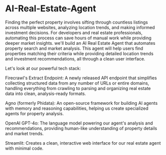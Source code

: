 # AI-Real-Estate-Agent
Finding the perfect property involves sifting through countless listings across multiple websites, analyzing location trends, and making informed investment decisions. For developers and real estate professionals, automating this process can save hours of manual work while providing deeper market insights.
we'll build an AI Real Estate Agent that automates property search and market analysis. This agent will help users find properties matching their criteria while providing detailed location trends and investment recommendations, all through a clean user interface.

Let's look at our powerful tech stack:

Firecrawl's Extract Endpoint: A newly released API endpoint that simplifies collecting structured data from any number of URLs or entire domains, handling everything from crawling to parsing and organizing real estate data into clean, analysis-ready formats.

Agno (formerly Phidata): An open-source framework for building AI agents with memory and reasoning capabilities, helping us create specialized agents for property analysis.

OpenAI GPT-4o: The language model powering our agent's analysis and recommendations, providing human-like understanding of property details and market trends.

Streamlit: Creates a clean, interactive web interface for our real estate agent with minimal code.
